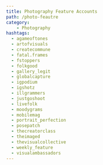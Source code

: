 ```yaml
---
title: Photography Feature Accounts
path: /photo-feautre
category: 
    - Photography
hashtags:
  - agameoftones
  - artofvisuals
  - createcommune
  - fatal.frames
  - fstoppers
  - folkgood
  - gallery_legit
  - globalcapture
  - igpodium
  - igshotz
  - illgrammers
  - justgoshoot
  - livefolk
  - moodygrams
  - mobilemag
  - portrait_perfection
  - posepatch
  - thecreatorclass
  - theimaged
  - thevisualcollective
  - weekly_feature
  - visualambassadors
---
```

